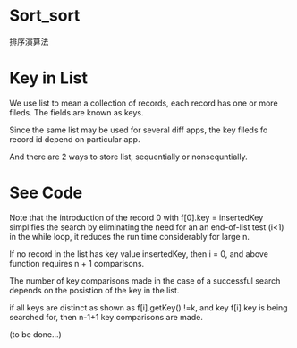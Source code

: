 # Sort_sort
排序演算法

# Key in List

We use list to mean a collection of records, each record has one or more fileds. The fields are known as keys.

Since the same list may be used for several diff apps, the key fileds fo record id depend on particular app.

And there are 2 ways to store list, sequentially or nonsequntially.

# See Code

Note that the introduction of the record 0 with f[0].key = insertedKey simplifies the search by eliminating the need for an an end-of-list test (i<1) in the while loop, it reduces the run time considerably for large n.

If no record in the list has key value insertedKey, then i = 0, and above function requires n + 1 comparisons.

The number of key comparisons made in the case of a successful search depends on the posistion of the key in the list.

if all keys are distinct as shown as f[i].getKey() !=k, and key f[i].key is being searched for, then n-1+1 key comparisons are made.

(to be done...)

